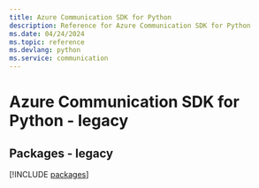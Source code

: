 ```yaml
---
title: Azure Communication SDK for Python
description: Reference for Azure Communication SDK for Python
ms.date: 04/24/2024
ms.topic: reference
ms.devlang: python
ms.service: communication
---
```

# Azure Communication SDK for Python - legacy
## Packages - legacy
[!INCLUDE [packages](communication-index.md)]